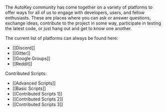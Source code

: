 The AutoKey community has come together on a variety of platforms to offer ways for all of us to engage with developers, users, and fellow enthusiasts. These are places where you can ask or answer questions, exchange ideas, contribute to the project in some way, participate in testing the latest code, or just hang out and get to know one another.

The current list of platforms can always be found here: 
* [[Discord]]
* [[Gitter]]
* [[Google Groups]]
* [[Reddit]]

Contributed Scripts:
* [[Advanced Scripts]]
* [[Basic Scripts]]
* [[Contributed Scripts 1]]
* [[Contributed Scripts 2]]
* [[Contributed Scripts 3]]